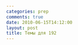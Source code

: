```yaml
---
categories: prep
comments: true
date: 2010-06-15T14:12:00
layout: post
title: Темы для 192
---
```


